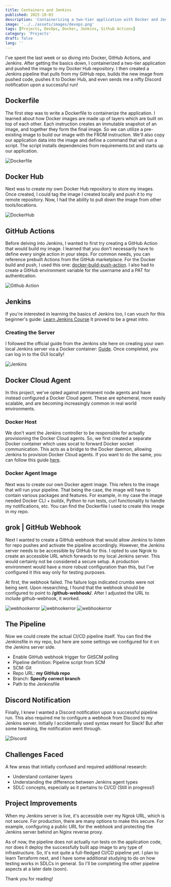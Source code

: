 ```yaml
---
title: Containers and Jenkins
published: 2025-10-03
description: 'Containerizing a two-tier application with Docker and Jenkins'
image: '../../assets/images/devops.png'
tags: [Projects, DevOps, Docker, Jenkins, Github Actions]
category: 'Projects'
draft: false 
lang: ''
---
```


I've spent the last week or so diving into Docker, GitHub Actions, and Jenkins. After getting the basics down, I containerized a two-tier application and pushed the image to my Docker Hub repository. I then created a Jenkins pipeline that pulls from my GitHub repo, builds the new image from pushed code, pushes it to Docker Hub, and even sends me a nifty Discord notification upon a successful run!

## Dockerfile

The first step was to write a Dockerfile to containerize the application. I learned about how Docker images are made up of layers which are built on top of each other. Each instruction creates an immutable snapshot of an image, and together they form the final image. So we can utilize a pre-existing image to build our image with the FROM instruction. We'll also copy our application data into the image and define a command that will run a script. The script installs dependencies from requirements.txt and starts up our application.

![Dockerfile](../../assets/images/dockerfile.png)

## Docker Hub

Next was to create my own Docker Hub repository to store my images. Once created, I could tag the image I created locally and push it to my remote repository. Now, I had the ability to pull down the image from other tools/locations.

![DockerHub](../../assets/images/dockerhub.png)

## GitHub Actions

Before delving into Jenkins, I wanted to first try creating a GitHub Action that would build my image. I learned that you don't necessarily have to define every single action in your steps. For common needs, you can reference prebuilt Actions from the GitHub marketplace. For the Docker build and push, I used this one: [docker-build-push-action](https://github.com/marketplace/actions/docker-build-push-action). I also had to create a GitHub environment variable for the username and a PAT for authentication.

![Github Action](../../assets/images/githubaction.png)

## Jenkins

If you're interested in learning the basics of Jenkins too, I can vouch for this beginner's guide: [Learn Jenkins Course](https://www.youtube.com/watch?v=6YZvp2GwT0A) It proved to be a great intro.

### Creating the Server

I followed the official guide from the Jenkins site here on creating your own local Jenkins server via a Docker container: [Guide](https://www.jenkins.io/doc/book/installing/docker/). Once completed, you can log in to the GUI locally!

![Jenkins](../../assets/images/jenkins.png)

## Docker Cloud Agent

In this project, we've opted against permanent node agents and have instead configured a Docker Cloud agent. These are ephemeral, more easily scalable, and are becoming increasingly common in real world environments.

### Docker Host

We don't want the Jenkins controller to be responsible for actually provisioning the Docker Cloud agents. So, we first created a separate Docker container which uses socat to forward Docker socket communication. This acts as a bridge to the Docker daemon, allowing Jenkins to provision Docker Cloud agents. If you want to do the same, you can follow this guide [here](https://stackoverflow.com/questions/47709208/how-to-find-docker-host-uri-to-be-used-in-jenkins-docker-plugin).

### Docker Agent Image

Next was to create our own Docker agent image. This refers to the image that will run your pipeline. That being the case, the image will have to contain various packages and features. For example, in my case the image needed Docker CLI + buildx, Python to run tests, curl functionality to handle my notifications, etc. You can find the Dockerfile I used to create this image in my repo.

## grok | GitHub Webhook

Next I wanted to create a GitHub webhook that would allow Jenkins to listen for repo pushes and activate the pipeline accordingly. However, the Jenkins server needs to be accessible by GitHub for this. I opted to use Ngrok to create an accessible URL which forwards to my local Jenkins server. This would certainly not be considered a secure setup. A production environment would have a more robust configuration than this, but I've configured it this way only for testing purposes. 

At first, the webhook failed. The failure logs indicated crumbs were not being sent. Upon researching, I found that the webhook should be configured to point to **<jenkins-url>/github-webhook/**. After I adjusted the URL to include github-webhook, it worked.

![webhookerror](../../assets/images/webhookerror.png)
![webhookerror](../../assets/images/webhookerror4.png)
![webhookerror](../../assets/images/webhook200.png)

## The Pipeline

Now we could create the actual CI/CD pipeline itself. You can find the Jenkinsfile in my repo, but here are some settings we configured for it on the Jenkins server side.

- Enable GitHub webhook trigger for GitSCM polling
- Pipeline definition: Pipeline script from SCM
- SCM: Git
- Repo URL: **my GitHub repo**
- Branch: **Specify correct branch**
- Path to the Jenkinsfile

## Discord Notification

Finally, I knew I wanted a Discord notification upon a successful pipeline run. This also required me to configure a webhook from Discord to my Jenkins server. Initially I accidentally used syntax meant for Slack! But after some tweaking, the notification went through.

![Discord](../../assets/images/discord.png)

## Challenges Faced

A few areas that initially confused and required additional research:

- Understand container layers
- Understanding the difference between Jenkins agent types
- SDLC concepts, especially as it pertains to CI/CD (Still in progress!)

## Project Improvements

When my Jenkins server is live, it's accessible over my Ngrok URL, which is not secure. For production, there are many options to make this secure. For example, configuring a public URL for the webhook and protecting the Jenkins server behind an Nginx reverse proxy.

As of now, the pipeline does not actually run tests on the application code, nor does it deploy the successfully built app image to any type of infrastructure. So, it's not quite a full-fledged CI/CD pipeline yet. I plan to learn Terraform next, and I have some additional studying to do on how testing works in SDLCs in general. So I'll be completing the other pipeline aspects at a later date (soon).


Thank you for reading!
